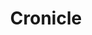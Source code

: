 ---
draft: false
title: Cronicle
content:
  id: cronicle
  name: Cronicle
  website: http://cronicle.net/
  short_description: Cronicle is a simple, distributed task scheduler and runner with a web based UI.
---